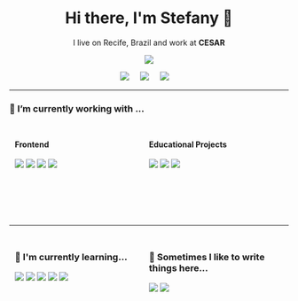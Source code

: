 <h1 align='center'> Hi there, I'm Stefany 👋 </h1>

<p align='center'>
  I live on Recife, Brazil and work at <b>CESAR</b> 
</p>



<p align='center'>
  <a href="#"><img src="https://visitor-badge.glitch.me/badge?page_id=StefanyVasc.StefanyVasc"></a>
</p>




<p align='center'>
  <a href="https://twitter.com/stefany_vasc"><img src="https://img.shields.io/badge/twitter-%231DA1F2.svg?&style=for-the-badge&logo=twitter&logoColor=white" /></a>&nbsp;&nbsp;&nbsp;&nbsp;
  <a href="https://www.linkedin.com/in/stefanyvasconcelos/"><img src="https://img.shields.io/badge/linkedin-%230077B5.svg?&style=for-the-badge&logo=linkedin&logoColor=white" /></a>&nbsp;&nbsp;&nbsp;&nbsp;
  <a href="mailto:stefany.vasc.sa@gmail.com?subject=Olá%20Stefany"><img src="https://img.shields.io/badge/gmail-%23D14836.svg?&style=for-the-badge&logo=gmail&logoColor=white" /></a>&nbsp;&nbsp;&nbsp;&nbsp;

</p>


<hr>

<p align='center'>


<!-- <img src="https://img.shields.io/badge/python%20-%233776AB.svg?&style=for-the-badge&logo=python&logoColor=white" />&nbsp;&nbsp;&nbsp;&nbsp;
</p> -->

<!--
**StefanyVasc/StefanyVasc** is a ✨ _special_ ✨ repository because its `README.md` (this file) appears on your GitHub profile.

Here are some ideas to get you started:

- 🔭 I’m currently working on ...
- 🌱 I’m currently learning ...
- 👯 I’m looking to collaborate on ...
- 🤔 I’m looking for help with ...
- 💬 Ask me about ...
- 📫 How to reach me: ...
- 😄 Pronouns: ...
- ⚡ Fun fact: ...
-->


<style>
#row1{
  height: 150px;
  padding: 10px;
}

#row2{
  height: 200px;
  padding: 10px;
}


.column-left{
  float: left;
  height: 100%;
  width: 50%;
  text-align: left;
}
.column-right{
  float: right;
  height: 100%;
  width: 50%;
  text-align: left;
}
</style>

<h3 id="headers" > 🔭 I’m currently working with ...</h3>

<div id="row1">

<div class="column-left">

  <p align='center'>
    <h4> Frontend</h4>
    <img src="https://img.shields.io/badge/html5%20-%23e34f26.svg?&style=for-the-badge&logo=html5&logoColor=white" />
    <img src="https://img.shields.io/badge/css3%20-%231572B6.svg?&style=for-the-badge&logo=css3&logoColor=white" />
    <img src="https://img.shields.io/badge/jquery%20-%230769ad.svg?&style=for-the-badge&logo=jquery&logoColor=white" />
    <img src="https://img.shields.io/badge/javascript%20-%23F7DF1E.svg?&style=for-the-badge&logo=javascript&logoColor=white" />
  </p>

</div>

<div class="column-right">

  <p align='center'>
    <h4>Educational Projects</h4>
    <img src="https://img.shields.io/badge/scratch%20-%234d97ff.svg?&style=for-the-badge&logo=scratch&logoColor=white" />
    <img src="https://img.shields.io/badge/inkscape%20-%23000000.svg?&style=for-the-badge&logo=inkscape&logoColor=white" />
    <img src="https://img.shields.io/badge/arduino%20-%2300979d.svg?&style=for-the-badge&logo=arduino&logoColor=white" />
  </p>
</div>

</div>

<hr>
<div id="row2">

<div class="column-left">
  <p align='center'>
    <h3>🌱 I'm currently learning...</h3>
    <img src="https://img.shields.io/badge/react%20-%2361DAFB.svg?&style=for-the-badge&logo=react&logoColor=white" />
    <img src="https://img.shields.io/badge/node.js%20-%23339933.svg?&style=for-the-badge&logo=node.js&logoColor=white" />
    <img src="https://img.shields.io/badge/sass%20-%23cc6699.svg?&style=for-the-badge&logo=sass&logoColor=white" />
    <img src="https://img.shields.io/badge/styledcomponents%20-%23db7093.svg?&style=for-the-badge&logo=styled-components&logoColor=white" />
    <img src="https://img.shields.io/badge/jest%20-%23c21325.svg?&style=for-the-badge&logo=jest&logoColor=white" />
  </p>
</div>

<div class="column-right">

  <p align='center'>
    <h3>💬 Sometimes I like to write things here...</h3>
    <a href="https://dev.to/stefanyvasc"><img src="https://img.shields.io/badge/DEV.TO-%230A0A0A.svg?&style=for-the-badge&logo=dev-dot-to&logoColor=white" /></a>
    <a href="https://medium.com/@stefany.vasc.sa"><img src="https://img.shields.io/badge/medium-%2312100E.svg?&style=for-the-badge&logo=medium&logoColor=white" /></a>
  </p>
  
</div>



</div>






